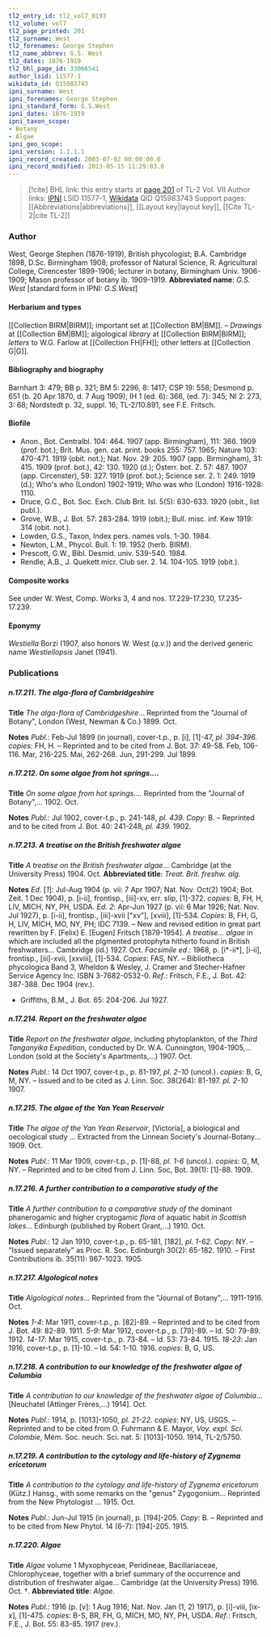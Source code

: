 ```yaml
---
tl2_entry_id: tl2_vol7_0193
tl2_volume: vol7
tl2_page_printed: 201
tl2_surname: West
tl2_forenames: George Stephen
tl2_name_abbrev: G.S. West
tl2_dates: 1876-1919
tl2_bhl_page_id: 33066541
author_lsid: 11577-1
wikidata_id: Q15983743
ipni_surname: West
ipni_forenames: George Stephen
ipni_standard_form: G.S.West
ipni_dates: 1876-1919
ipni_taxon_scope: 
- Botany
- Algae
ipni_geo_scope: 
ipni_version: 1.1.1.1
ipni_record_created: 2003-07-02 00:00:00.0
ipni_record_modified: 2013-05-15 11:29:03.0
---
```


> [!cite] BHL link: this entry starts at [page 201](https://www.biodiversitylibrary.org/page/33066541) of TL-2 Vol. VII
> Author links: [IPNI](https://www.ipni.org/a/11577-1) LSID 11577-1, [Wikidata](https://www.wikidata.org/wiki/Q15983743) QID Q15983743
> Support pages: [[Abbreviations|abbreviations]], [[Layout key|layout key]], [[Cite TL-2|cite TL-2]]

### Author

West, George Stephen (1876-1919), British phycologist; B.A. Cambridge 1898, D.Sc. Birmingham 1908; professor of Natural Science, R. Agricultural College, Cirencester 1899-1906; lecturer in botany, Birmingham Univ. 1906-1909; Mason professor of botany ib. 1909-1919. 
**Abbreviated name**: *G.S. West* \[standard form in IPNI: *G.S.West*\]

#### Herbarium and types

[[Collection BIRM|BIRM]]; important set at [[Collection BM|BM]]. – *Drawings* at [[Collection BM|BM]]; algological *library* at [[Collection BIRM|BIRM]]; *letters* to W.G. Farlow at [[Collection FH|FH]]; other letters at [[Collection G|G]].

#### Bibliography and biography

Barnhart 3: 479; BB p. 321; BM 5: 2296, 8: 1417; CSP 19: 558; Desmond p. 651 (b. 20 Apr 1870, d. 7 Aug 1909); IH 1 (ed. 6): 366, (ed. 7): 345; NI 2: 273, 3: 68; Nordstedt p. 32, suppl. 16; TL-2/10.891, see F.E. Fritsch.

#### Biofile

- Anon., Bot. Centralbl. 104: 464. 1907 (app. Birmingham), 111: 366. 1909 (prof. bot.); Brit. Mus. gen. cat. print. books 255: 757. 1965; Nature 103: 470-471. 1919 (obit. not.); Nat. Nov. 29: 205. 1907 (app. Birmingham), 31: 415. 1909 (prof. bot.), 42: 130. 1920 (d.); Österr. bot. Z. 57: 487. 1907 (app. Circenster), 59: 327. 1919 (prof. bot.); Science ser. 2. 1: 249. 1919 (d.); Who's who (London) 1902-1919; Who was who (London) 1916-1928: 1110.
- Druce, G.C., Bot. Soc. Exch. Club Brit. Isl. 5(5): 630-633. 1920 (obit., list publ.).
- Grove, W.B., J. Bot. 57: 283-284. 1919 (obit.); Bull. misc. inf. Kew 1919: 314 (obit. not.).
- Lowden, G.S., Taxon, Index pers. names vols. 1-30. 1984.
- Newton, L.M., Phycol. Bull. 1: 19. 1952 (herb. BIRM).
- Prescott, G.W., Bibl. Desmid. univ. 539-540. 1984.
- Rendle, A.B., J. Quekett micr. Club ser. 2. 14. 104-105. 1919 (obit.).

#### Composite works

See under W. West, Comp. Works 3, 4 and nos. 17.229-17.230, 17.235-17.239.

#### Eponymy

*Westiella* Borzi (1907, also honors W. West (*q.v.*)) and the derived generic name *Westiellopsis* Janet (1941).

### Publications

##### n.17.211. The alga-flora of Cambridgeshire

**Title**
*The alga-flora of Cambridgeshire*... Reprinted from the "Journal of Botany", London (West, Newman & Co.) 1899. Oct.

**Notes**
*Publ*.: Feb-Jul 1899 (in journal), cover-t.p., p. \[i\], \[1\]-47, *pl. 394-396. copies*: FH, H. – Reprinted and to be cited from J. Bot. 37: 49-58. Feb, 106-116. Mar, 216-225. Mai, 262-268. Jun, 291-299. Jul 1899.

##### n.17.212. On some algae from hot springs....

**Title**
*On some algae from hot springs....* Reprinted from the "Journal of Botany",... 1902. Oct.

**Notes**
*Publ*.: Jul 1902, cover-t.p., p. 241-148, *pl. 439. Copy*: B. – Reprinted and to be cited from J. Bot. 40: 241-248, *pl. 439.* 1902.

##### n.17.213. A treatise on the British freshwater algae

**Title**
*A treatise on the British freshwater algae*... Cambridge (at the University Press) 1904. Oct.
**Abbreviated title**: *Treat. Brit. freshw. alg.*

**Notes**
*Ed*. \[*1*\]: Jul-Aug 1904 (p. vii: 7 Apr 1907; Nat. Nov. Oct(2) 1904; Bot. Zeit. 1 Dec 1904), p. \[i-ii\], frontisp., \[iii\]-xv, err. slip, \[1\]-372. *copies*: B, FH, H, LIV, MICH, NY, PH, USDA.
*Ed. 2*: Apr-Jun 1927 (p. vii: 6 Mar 1926; Nat. Nov. Jul 1927), p. \[i-ii\], frontisp., \[iii\]-xvii \["xv"\], \[xviii\], \[1\]-534. *Copies*: B, FH, G, H, LIV, MICH, MO, NY, PH; IDC 7139. – New and revised edition in great part rewritten by F. \[Felix\] E. \[Eugen\] Fritsch \[1879-1954\]. *A treatise... algae* in which are included all the plgmented protophyta hitherto found in British freshwaters... Cambridge (id.) 1927. Oct.
*Facsimile ed*.: 1968, p. \[i\*-ii\*\], \[i-ii\], frontisp., \[iii\]-xvii, \[xxviii\], \[1\]-534. *Copies*: FAS, NY. – Bibliotheca phycologica Band 3, Wheldon & Wesley, J. Cramer and Stecher-Hafner Service Agency Inc. ISBN 3-7682-0532-0.
*Ref*.: Fritsch, F.E., J. Bot. 42: 387-388. Dec 1904 (rev.).
- Griffiths, B.M., J. Bot. 65: 204-206. Jul 1927.

##### n.17.214. Report on the freshwater algae

**Title**
*Report on the freshwater algae*, including phytoplankton, of the *Third Tanganyika Expedition*, conducted by Dr. W.A. Cunnington, 1904-1905,... London (sold at the Society's Apartments,...) 1907. Oct.

**Notes**
*Publ*.: 14 Oct 1907, cover-t.p., p. 81-197, *pl*. *2-10* (uncol.). *copies*: B, G, M, NY. – Issued and to be cited as J. Linn. Soc. 38(264): 81-197. *pl. 2-10* 1907.

##### n.17.215. The algae of the Yan Yean Reservoir

**Title**
*The algae of the Yan Yean Reservoir*, \[Victoria\], a biological and oecological study ... Extracted from the Linnean Society's Journal-Botany... 1909. Oct.

**Notes**
*Publ*.: 11 Mar 1909, cover-t.p., p. \[1\]-88, *pl. 1-6* (uncol.). *copies*: G, M, NY. – Reprinted and to be cited from J. Linn. Soc, Bot. 39(1): \[1\]-88. 1909.

##### n.17.216. A further contribution to a comparative study of the

**Title**
*A further contribution to a comparative study of the* dominant phanerogamic and higher cryptogamic *flora* of aquatic habit *in Scottish lakes*... Edinburgh (published by Robert Grant,...) 1910. Oct.

**Notes**
*Publ*.: 12 Jan 1910, cover-t.p., p. 65-181, \[182\], *pl*. *1-62. Copy*: NY. – "Issued separately" as Proc. R. Soc. Edinburgh 30(2): 65-182. 1910. – First Contributions ib. 35(11): 967-1023. 1905.

##### n.17.217. Algological notes

**Title**
*Algological notes*... Reprinted from the "Journal of Botany",... 1911-1916. Oct.

**Notes**
*1-4*: Mar 1911, cover-t.p., p. \[82\]-89. – Reprinted and to be cited from J. Bot. 49: 82-89. 1911.
*5-9*: Mar 1912, cover-t.p., p. \[79\]-89. – Id. 50: 79-89. 1912.
*14-17*: Mar 1915, cover-t.p., p. 73-84. – Id. 53: 73-84. 1915.
*18-23*: Jan 1916, cover-t.p., p. \[1\]-10. – Id. 54: 1-10. 1916.
*copies*: B, G, US.

##### n.17.218. A contribution to our knowledge of the freshwater algae of Columbia

**Title**
*A contribution to our knowledge of the freshwater algae of Columbia*... \[Neuchatel (Attinger Frères,...) 1914\]. Oct.

**Notes**
*Publ*.: 1914, p. \[1013\]-1050, *pl. 21-22. copies*: NY, US, USGS. – Reprinted and to be cited from O. Fuhrmann & E. Mayor, *Voy. expl. Sci. Colombie*, Mém. Soc. neuch. Sci. nat. 5: \[1013\]-1050. 1914, TL-2/5750.

##### n.17.219. A contribution to the cytology and life-history of Zygnema ericetorum

**Title**
*A contribution to the cytology and life-history of Zygnema ericetorum* (Kütz.) Hansg., with some remarks on the "genus" Zygogonium... Reprinted from the New Phytologist ... 1915. Oct.

**Notes**
*Publ*.: Jun-Jul 1915 (in journal), p. \[194\]-205. *Copy*: B. – Reprinted and to be cited from New Phytol. 14 (6-7): \[194\]-205. 1915.

##### n.17.220. Algae

**Title**
*Algae* volume 1 Myxophyceae, Peridineae, Bacillariaceae, Chlorophyceae, together with a brief summary of the occurrence and distribution of freshwater algae... Cambridge (at the University Press) 1916. Oct. †.
**Abbreviated title**: *Algae*.

**Notes**
*Publ*.: 1916 (p. \[v\]: 1 Aug 1916; Nat. Nov. Jan (1, 2) 1917), p. \[i\]-viii, \[ix-x\], \[1\]-475.
*copies*: B-S, BR, FH, G, MICH, MO, NY, PH, USDA.
*Ref*.: Fritsch, F.E., J. Bot. 55: 83-85. 1917 (rev.).

